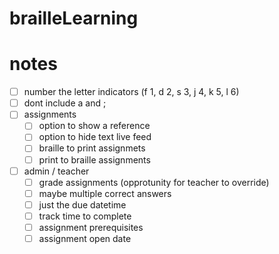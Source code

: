 # brailleLearning


# notes

- [ ] number the letter indicators (f 1, d 2, s 3, j 4, k 5, l 6)
- [ ] dont include a and ;
- [ ] assignments
  - [ ] option to show a reference
  - [ ] option to hide text live feed
  - [ ] braille to print assignmets
  - [ ] print to braille assignments
- [ ] admin / teacher
  - [ ] grade assignments (opprotunity for teacher to override)
  - [ ] maybe multiple correct answers
  - [ ] just the due datetime
  - [ ] track time to complete
  - [ ] assignment prerequisites
  - [ ] assignment open date
